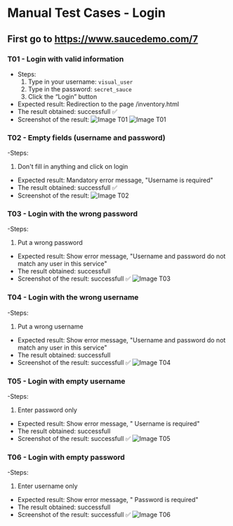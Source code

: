 
# Manual Test Cases - Login

## First go to https://www.saucedemo.com/7

### T01 - Login with valid information
- Steps:
  1. Type in your username: `visual_user`
  2. Type in the password: `secret_sauce`
  3. Click the “Login” button
- Expected result: Redirection to the page /inventory.html
- The result obtained: successfull ✅ 
- Screenshot of the result:
![Image T01](../evidence_of_test_results/T01_login_page.png)
![Image T01](../evidence_of_test_results/T01_login_username_password.png)


### T02 - Empty fields (username and password)
-Steps:
  1. Don't fill in anything and click on login
- Expected result: Mandatory error message, "Username is required"
- The result obtained: successfull ✅ 
- Screenshot of the result:
![Image T02](../evidence_of_test_results/T02_empty_username_password.png)


### T03 - Login with the wrong password
-Steps:
  1. Put a wrong password
- Expected result: Show error message, "Username and password do not match any user in this service"
- The result obtained: successfull 
- Screenshot of the result: successfull ✅ 
![Image T03](../evidence_of_test_results/T03_wrong_password.png)


### T04 - Login with the wrong username
-Steps:
  1. Put a wrong username
- Expected result: Show error message, "Username and password do not match any user in this service"
- The result obtained: successfull 
- Screenshot of the result: successfull ✅ 
![Image T04](../evidence_of_test_results/T04_wrong_username.png)


### T05 - Login with empty username
-Steps:
  1. Enter password only
- Expected result: Show error message, " Username is required"
- The result obtained: successfull 
- Screenshot of the result: successfull ✅ 
![Image T05](../evidence_of_test_results/T05_empty_usernname.png)


### T06 - Login with empty password
-Steps:
  1. Enter username only
- Expected result: Show error message, " Password is required"
- The result obtained: successfull 
- Screenshot of the result: successfull ✅ 
![Image T06](../evidence_of_test_results/T06_empty_password.png)
